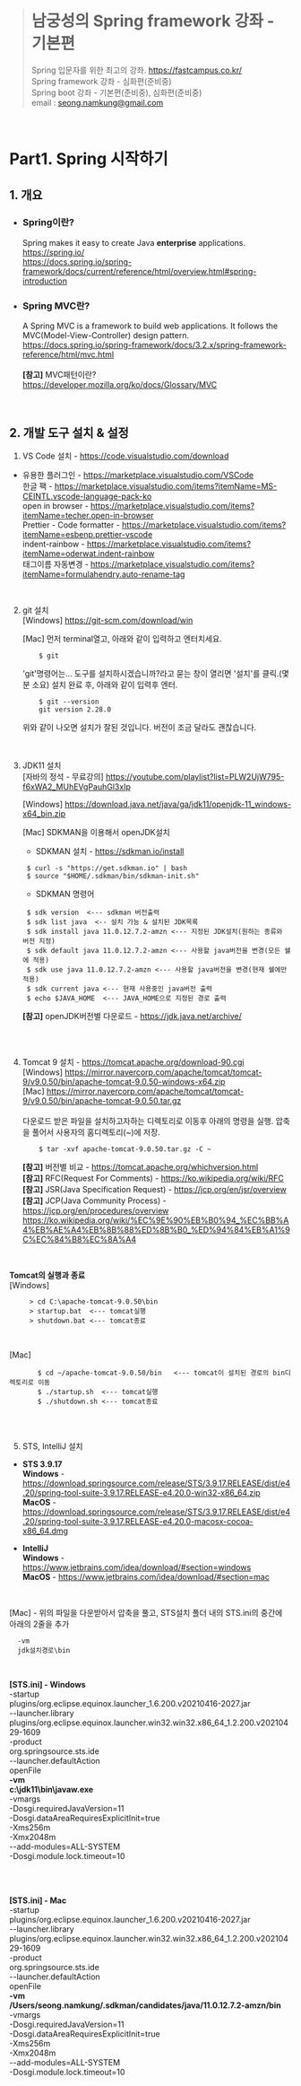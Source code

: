 > # 남궁성의 Spring framework 강좌 - 기본편
> Spring 입문자를 위한 최고의 강좌.  https://fastcampus.co.kr/                
> Spring framework 강좌 - 심화편(준비중)  
> Spring boot 강좌 - 기본편(준비중), 심화편(준비중)  
> email : seong.namkung@gmail.com    
<br>

# Part1. Spring 시작하기
## 1. 개요    
  - ### Spring이란?  
    Spring makes it easy to create Java **enterprise** applications.  
    https://spring.io/  
    https://docs.spring.io/spring-framework/docs/current/reference/html/overview.html#spring-introduction  
  - ### Spring MVC란?  
    A Spring MVC is a framework to build web applications. It follows the MVC(Model-View-Controller) design pattern.
    https://docs.spring.io/spring-framework/docs/3.2.x/spring-framework-reference/html/mvc.html  
    <br>
    **[참고]** MVC패턴이란? https://developer.mozilla.org/ko/docs/Glossary/MVC  
<br>

## 2. 개발 도구 설치 & 설정  

1. VS Code 설치 - https://code.visualstudio.com/download  
  - 유용한 플러그인 - https://marketplace.visualstudio.com/VSCode  
  한글 팩 - https://marketplace.visualstudio.com/items?itemName=MS-CEINTL.vscode-language-pack-ko  
  open in browser - https://marketplace.visualstudio.com/items?itemName=techer.open-in-browser  
  Prettier - Code formatter - https://marketplace.visualstudio.com/items?itemName=esbenp.prettier-vscode  
  indent-rainbow - https://marketplace.visualstudio.com/items?itemName=oderwat.indent-rainbow  
  태그이름 자동변경 - https://marketplace.visualstudio.com/items?itemName=formulahendry.auto-rename-tag   

<br>

2. git 설치  
    [Windows] https://git-scm.com/download/win      
  
    [Mac] 먼저 terminal열고, 아래와 같이 입력하고 엔터치세요.   

           $ git
           
     'git'명령어는... 도구를 설치하시겠습니까?라고 묻는 창이 열리면 '설치'를 클릭.(몇분 소요) 설치 완료 후, 아래와 같이 입력후 엔터.
           
           $ git --version  
           git version 2.28.0  

    위와 같이 나오면 설치가 잘된 것입니다. 버전이 조금 달라도 괜찮습니다.  
    <br>
    <br>

3. JDK11 설치  
    [자바의 정석 - 무료강의] https://youtube.com/playlist?list=PLW2UjW795-f6xWA2_MUhEVgPauhGl3xIp  

    [Windows] https://download.java.net/java/ga/jdk11/openjdk-11_windows-x64_bin.zip

    [Mac] SDKMAN을 이용해서 openJDK설치

   - SDKMAN 설치 - https://sdkman.io/install  

   ```
    $ curl -s "https://get.sdkman.io" | bash
    $ source "$HOME/.sdkman/bin/sdkman-init.sh"    
   ```

   - SDKMAN 명령어  
   ```
    $ sdk version  <--- sdkman 버전출력  
    $ sdk list java  <-- 설치 가능 & 설치된 JDK목록  
    $ sdk install java 11.0.12.7.2-amzn <--- 지정된 JDK설치(원하는 종류와 버전 지정)  
    $ sdk default java 11.0.12.7.2-amzn <--- 사용할 java버전을 변경(모든 쉘에 적용)
    $ sdk use java 11.0.12.7.2-amzn <--- 사용할 java버전을 변경(현재 쉘에만 적용)  
    $ sdk current java <--- 현재 사용중인 java버전 출력  
    $ echo $JAVA_HOME  <--- JAVA_HOME으로 지정된 경로 출력
   ```
   **[참고]** openJDK버전별 다운로드 - https://jdk.java.net/archive/
<br>
<br>

4. Tomcat 9 설치 - https://tomcat.apache.org/download-90.cgi  
  [Windows] https://mirror.navercorp.com/apache/tomcat/tomcat-9/v9.0.50/bin/apache-tomcat-9.0.50-windows-x64.zip  
  [Mac] https://mirror.navercorp.com/apache/tomcat/tomcat-9/v9.0.50/bin/apache-tomcat-9.0.50.tar.gz  
        <br>
    다운로드 받은 파일을 설치하고자하는 디렉토리로 이동후 아래의 명령을 실행. 압축을 풀어서 사용자의 홈디렉토리(~)에 저장.  

    ```
        $ tar -xvf apache-tomcat-9.0.50.tar.gz -C ~  
    ```

   **[참고]** 버전별 비교 - https://tomcat.apache.org/whichversion.html  
   **[참고]** RFC(Request For Comments) - https://ko.wikipedia.org/wiki/RFC  
   **[참고]** JSR(Java Specification Request) - https://jcp.org/en/jsr/overview  
   **[참고]** JCP(Java Community Process) - https://jcp.org/en/procedures/overview  
              https://ko.wikipedia.org/wiki/%EC%9E%90%EB%B0%94_%EC%BB%A4%EB%AE%A4%EB%8B%88%ED%8B%B0_%ED%94%84%EB%A1%9C%EC%84%B8%EC%8A%A4  
  <br>
    
   **Tomcat의 실행과 종료**  
       [Windows]  


   ```
        > cd C:\apache-tomcat-9.0.50\bin
        > startup.bat  <--- tomcat실행  
        > shutdown.bat <--- tomcat종료  
   ```  
 <br>
 
   [Mac]
 
 ```
        $ cd ~/apache-tomcat-9.0.50/bin   <--- tomcat이 설치된 경로의 bin디렉토리로 이동
        $ ./startup.sh  <--- tomcat실행  
        $ ./shutdown.sh <--- tomcat종료   
   ```
  <br>  
  <br>  
  
5. STS, IntelliJ 설치   
- **STS 3.9.17**  
**Windows** - https://download.springsource.com/release/STS/3.9.17.RELEASE/dist/e4.20/spring-tool-suite-3.9.17.RELEASE-e4.20.0-win32-x86_64.zip  
**MacOS** - https://download.springsource.com/release/STS/3.9.17.RELEASE/dist/e4.20/spring-tool-suite-3.9.17.RELEASE-e4.20.0-macosx-cocoa-x86_64.dmg  

- **IntelliJ**   
**Windows** - https://www.jetbrains.com/idea/download/#section=windows  
**MacOS** - https://www.jetbrains.com/idea/download/#section=mac  
<br>


[Mac] - 위의 파일을 다운받아서 압축을 풀고, STS설치 폴더 내의 STS.ini의 중간에 아래의 2줄을 추가
```
  -vm  
  jdk설치경로\bin  
```  
  <BR>
    
**[STS.ini] - Windows**    
-startup  
plugins/org.eclipse.equinox.launcher_1.6.200.v20210416-2027.jar  
--launcher.library  
plugins/org.eclipse.equinox.launcher.win32.win32.x86_64_1.2.200.v20210429-1609  
-product  
org.springsource.sts.ide  
--launcher.defaultAction  
openFile  
**-vm**  
**c:\jdk11\bin\javaw.exe**  
-vmargs  
-Dosgi.requiredJavaVersion=11  
-Dosgi.dataAreaRequiresExplicitInit=true  
-Xms256m  
-Xmx2048m  
--add-modules=ALL-SYSTEM  
-Dosgi.module.lock.timeout=10  
  
<br>
<br>  
  
**[STS.ini] - Mac**    
-startup  
plugins/org.eclipse.equinox.launcher_1.6.200.v20210416-2027.jar  
--launcher.library  
plugins/org.eclipse.equinox.launcher.win32.win32.x86_64_1.2.200.v20210429-1609  
-product  
org.springsource.sts.ide  
--launcher.defaultAction  
openFile  
**-vm**  
**/Users/seong.namkung/.sdkman/candidates/java/11.0.12.7.2-amzn/bin**  
-vmargs  
-Dosgi.requiredJavaVersion=11  
-Dosgi.dataAreaRequiresExplicitInit=true  
-Xms256m  
-Xmx2048m  
--add-modules=ALL-SYSTEM  
-Dosgi.module.lock.timeout=10  
      
      
  

